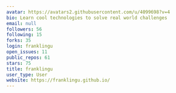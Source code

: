 ```yaml
---
avatar: https://avatars2.githubusercontent.com/u/4099698?v=4
bio: Learn cool technologies to solve real world challenges
email: null
followers: 56
following: 15
forks: 35
login: franklingu
open_issues: 11
public_repos: 61
stars: 75
title: franklingu
user_type: User
website: https://franklingu.github.io/
---
```


